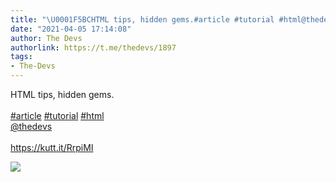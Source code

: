 ```yaml
---
title: "\U0001F5BCHTML tips, hidden gems.#article #tutorial #html@thedevshttps://kutt.it/RrpiMI"
date: "2021-04-05 17:14:08"
author: The Devs
authorlink: https://t.me/thedevs/1897
tags:
- The-Devs
---
```

<p>HTML tips, hidden gems.<br><br><a href="https://t.me/thedevs/1897?q=%23article">#article</a> <a href="https://t.me/thedevs/1897?q=%23tutorial">#tutorial</a> <a href="https://t.me/thedevs/1897?q=%23html">#html</a><br><a href="https://t.me/thedevs" target="_blank">@thedevs</a><br><br><a href="https://kutt.it/RrpiMI" target="_blank" rel="noopener">https://kutt.it/RrpiMI</a></p><img src="https://cdn4.telesco.pe/file/cPmgSz_3a6MPN1nW5W8lzplOS3fQFc83NQNTA_11pDVKJfL3WGRIo-aVQbgqfw_GDQA14EIkX374ROniRlk_7mexUGiYC6fxqSNPshSSM3Lt4YK5vjQHyNPiPSjHJKLLbELAllzfXzrJW-CCPkzXFzypHC32-9iqfTZ-iU11NbXB6shXEywoDpR5La027a0oWy_KUVuntmf4Xak0Zt8acgT48XwqkumBc-zLNyWLT6qsLb-yUXTTTi2RUo3y56XnyR8IyihoGNmS2xbjFy64NXJv5s_onjAlIdfXWK3jnHrCikC77W3RhPzFJNLSlBGF892e3GCDuIqDYwthV5J-Hg.jpg" referrerpolicy="no-referrer">